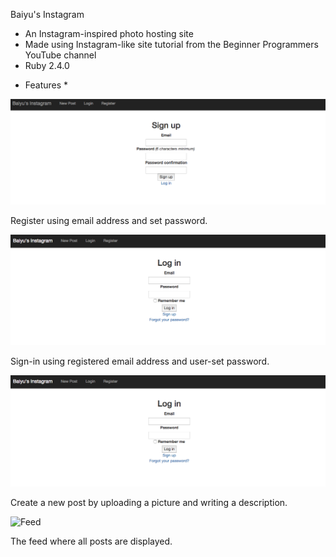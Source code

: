 Baiyu's Instagram

- An Instagram-inspired photo hosting site
- Made using Instagram-like site tutorial from the Beginner Programmers YouTube channel
- Ruby 2.4.0

* Features *

![Register](https://github.com/baiyuli/BaiyusInstagram/blob/master/Register.png)

Register using email address and set password.




![Sign-in](https://github.com/baiyuli/BaiyusInstagram/blob/master/Sign-in.png)

Sign-in using registered email address and user-set password.




![New Post](https://github.com/baiyuli/BaiyusInstagram/blob/master/Sign-in.png)

Create a new post by uploading a picture and writing a description.




![Feed](/Users/baiyu/Desktop/instagram_app/Feed.png)

The feed where all posts are displayed.



